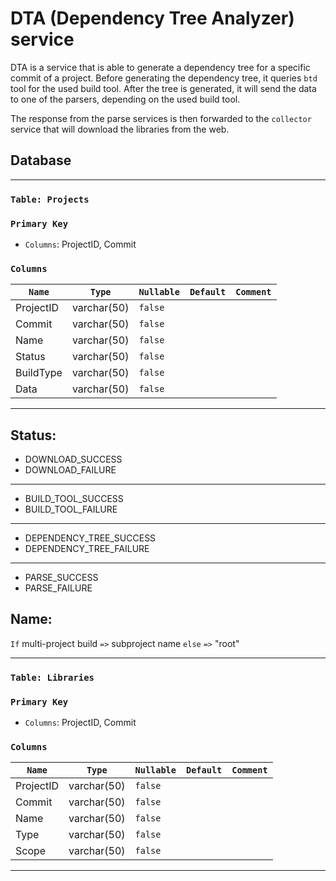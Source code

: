 # DTA (Dependency Tree Analyzer) service

DTA is a service that is able to generate a dependency tree for a specific commit of a project. Before generating the dependency tree, it queries `btd` tool for the used build tool. After the tree is generated, it will send the data to one of the parsers, depending on the used build tool.

The response from the parse services is then forwarded to the `collector` service that will download the libraries from the web.

## Database
---
### `Table: Projects`
### `Primary Key`

- `Columns`: ProjectID, Commit

### `Columns`

| `Name`    | `Type`      | `Nullable` | `Default` | `Comment` |
| --------- | ----------- | ---------- | --------- | --------- |
| ProjectID | varchar(50) | `false`    |           |           |
| Commit    | varchar(50) | `false`    |           |           |
| Name      | varchar(50) | `false`    |           |           |
| Status    | varchar(50) | `false`    |           |           |
| BuildType | varchar(50) | `false`    |           |           |
| Data      | varchar(50) | `false`    |           |           |
---

Status:
---
* DOWNLOAD_SUCCESS
* DOWNLOAD_FAILURE
---
* BUILD_TOOL_SUCCESS
* BUILD_TOOL_FAILURE
---
* DEPENDENCY_TREE_SUCCESS
* DEPENDENCY_TREE_FAILURE
---
* PARSE_SUCCESS
* PARSE_FAILURE

Name:
---
`If` multi-project build `=>` subproject name `else` `=>` "root"

---
### `Table: Libraries`
### `Primary Key`

- `Columns`: ProjectID, Commit

### `Columns`

| `Name`    | `Type`      | `Nullable` | `Default` | `Comment` |
| --------- | ----------- | ---------- | --------- | --------- |
| ProjectID | varchar(50) | `false`    |           |           |
| Commit    | varchar(50) | `false`    |           |           |
| Name      | varchar(50) | `false`    |           |           |
| Type      | varchar(50) | `false`    |           |           |
| Scope     | varchar(50) | `false`    |           |           |
---